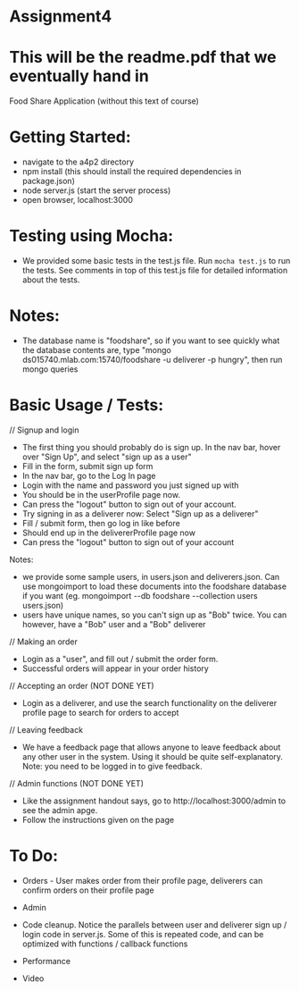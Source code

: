 # Assignment4
# This will be the readme.pdf that we eventually hand in
Food Share Application (without this text of course)

# Getting Started:
- navigate to the a4p2 directory
- npm install (this should install the required dependencies in package.json)
- node server.js (start the server process)
- open browser, localhost:3000

# Testing using Mocha:
- We provided some basic tests in the test.js file. Run `mocha test.js` to run the tests. 
See comments in top of this test.js file for detailed information about the tests.

# Notes:
- The database name is "foodshare", so if you want to see quickly what the database contents are, type "mongo ds015740.mlab.com:15740/foodshare -u deliverer -p hungry", then run mongo queries

# Basic Usage / Tests:

// Signup and login
- The first thing you should probably do is sign up. In the nav bar, hover over "Sign Up", and select
"sign up as a user"
- Fill in the form, submit sign up form
- In the nav bar, go to the Log In page
- Login with the name and password you just signed up with
- You should be in the userProfile page now. 
- Can press the "logout" button to sign out of your account.
- Try signing in as a deliverer now: Select "Sign up as a deliverer"
- Fill / submit form, then go log in like before
- Should end up in the delivererProfile page now
- Can press the "logout" button to sign out of your account

Notes:
- we provide some sample users, in users.json and deliverers.json. Can use mongoimport to load these
documents into the foodshare database if you want (eg. mongoimport --db foodshare --collection users users.json)
- users have unique names, so you can't sign up as "Bob" twice. You can however, have a "Bob" user and a "Bob" deliverer



// Making an order
- Login as a "user", and fill out / submit the order form.
- Successful orders will appear in your order history


// Accepting an order (NOT DONE YET)
- Login as a deliverer, and use the search functionality on the deliverer profile page to search for orders to accept



// Leaving feedback
- We have a feedback page that allows anyone to leave feedback about any other user in the system.
Using it should be quite self-explanatory. Note: you need to be logged in to give feedback.


// Admin functions (NOT DONE YET)
- Like the assignment handout says, go to http://localhost:3000/admin to see the admin apge.
- Follow the instructions given on the page



# To Do:
- Orders - User makes order from their profile page, deliverers can confirm orders on their profile page
- Admin

- Code cleanup. Notice the parallels between user and deliverer sign up / login code in server.js. Some of this is repeated code,
and can be optimized with functions / callback functions
- Performance
- Video

